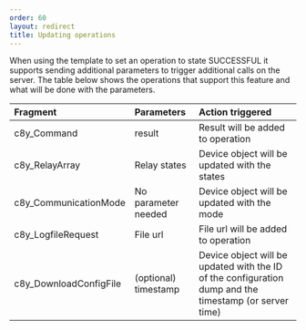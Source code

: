 ```yaml
---
order: 60
layout: redirect
title: Updating operations
---
```


When using the template to set an operation to state SUCCESSFUL it supports sending additional parameters to trigger additional calls on the server.
The table below shows the operations that support this feature and what will be done with the parameters.

|Fragment|Parameters|Action triggered|
|:-------|:-------|:-------|
|c8y_Command|result|Result will be added to operation|
|c8y_RelayArray|Relay states|Device object will be updated with the states|
|c8y_CommunicationMode|No parameter needed|Device object will be updated with the mode|
|c8y_LogfileRequest|File url|File url will be added to operation|
|c8y_DownloadConfigFile|(optional) timestamp|Device object will be updated with the ID of the configuration dump and the timestamp (or server time)|

